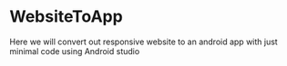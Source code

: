 # WebsiteToApp
Here we will convert out responsive website to an android app with just minimal code using Android studio
